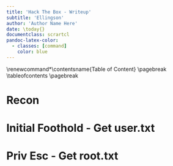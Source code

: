 ```yaml
---
title: 'Hack The Box - Writeup'
subtitle: 'Ellingson'
author: 'Author Name Here'
date: \today{}
documentclass: scrartcl
pandoc-latex-color:
  - classes: [command]
    color: blue
---
```

<!-- Latex foo -->
\renewcommand*\contentsname{Table of Content}
\pagebreak
\tableofcontents
\pagebreak
<!-- Latex foo ends -->

# Recon

# Initial Foothold - Get user.txt

# Priv Esc - Get root.txt
